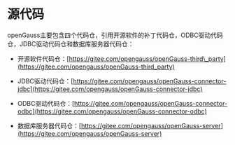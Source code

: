 # 源代码<a name="ZH-CN_TOPIC_0254198548"></a>

openGauss主要包含四个代码仓，引用开源软件的补丁代码仓，ODBC驱动代码仓，JDBC驱动代码仓和数据库服务器代码仓：

-   开源软件代码仓：[https://gitee.com/opengauss/openGauss-third\_party](https://gitee.com/opengauss/openGauss-third_party)

-   JDBC驱动代码仓：[https://gitee.com/opengauss/openGauss-connector-jdbc](https://gitee.com/opengauss/openGauss-connector-jdbc)

-   ODBC驱动代码仓：[https://gitee.com/opengauss/openGauss-connector-odbc](https://gitee.com/opengauss/openGauss-connector-odbc)
-   数据库服务器代码仓：[https://gitee.com/opengauss/openGauss-server](https://gitee.com/opengauss/openGauss-server)

